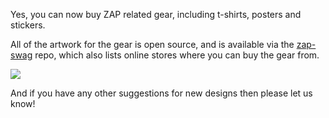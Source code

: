 Yes, you can now buy ZAP related gear, including t-shirts, posters and stickers.

All of the artwork for the gear is open source, and is available via the [zap-swag](https://github.com/zaproxy/zap-swag) repo, which also lists online stores where you can buy the gear from.

[![](https://raw.githubusercontent.com/wiki/zaproxy/zaproxy/images/zap-tshirt-cp.PNG)](http://www.cafepress.com/zaproxy)

And if you have any other suggestions for new designs then please let us know!